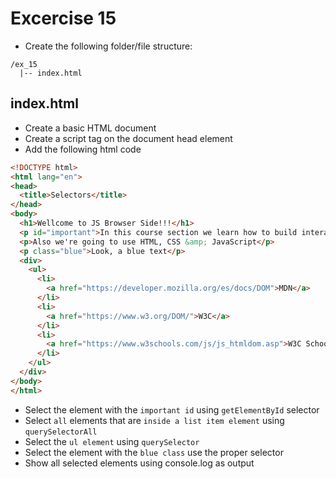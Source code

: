 # Excercise 15

* Create the following folder/file structure:
```
/ex_15
  |-- index.html
```

## index.html
* Create a basic HTML document
* Create a script tag on the document head element
* Add the following html code

```html
<!DOCTYPE html>
<html lang="en">
<head>
  <title>Selectors</title>
</head>
<body>
  <h1>Wellcome to JS Browser Side!!!</h1>
  <p id="important">In this course section we learn how to build interactive documents</p>
  <p>Also we're going to use HTML, CSS &amp; JavaScript</p>
  <p class="blue">Look, a blue text</p>
  <div>
    <ul>
      <li>
        <a href="https://developer.mozilla.org/es/docs/DOM">MDN</a>
      </li>
      <li>
        <a href="https://www.w3.org/DOM/">W3C</a>
      </li>
      <li>
        <a href="https://www.w3schools.com/js/js_htmldom.asp">W3C School</a>
      </li>
    </ul>
  </div>
</body>
</html>
```

* Select the element with the `important id` using `getElementById` selector
* Select `all` elements that are `inside a list item element` using `querySelectorAll`
* Select the `ul element` using `querySelector`
* Select the element with the `blue class` use the proper selector
* Show all selected elements using console.log as output
